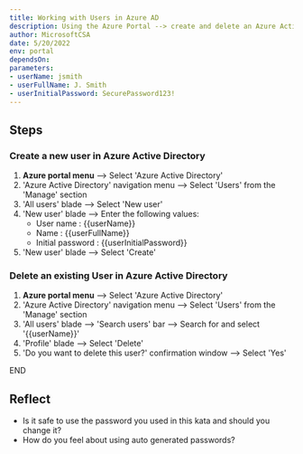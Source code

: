 ```yaml
---
title: Working with Users in Azure AD
description: Using the Azure Portal --> create and delete an Azure Active Directory User
author: MicrosoftCSA
date: 5/20/2022
env: portal
dependsOn:
parameters:
- userName: jsmith
- userFullName: J. Smith
- userInitialPassword: SecurePassword123!
---
```


## Steps

### Create a new user in Azure Active Directory

1. **Azure portal menu** --> Select 'Azure Active Directory'
2. 'Azure Active Directory' navigation menu --> Select 'Users' from the 'Manage' section
3. 'All users' blade --> Select 'New user'
4. 'New user' blade --> Enter the following values:
   - User name : {{userName}}
   - Name : {{userFullName}}
   - Initial password : {{userInitialPassword}}
5. 'New user' blade --> Select 'Create'

### Delete an existing User in Azure Active Directory

1. **Azure portal menu** --> Select 'Azure Active Directory'
2. 'Azure Active Directory' navigation menu --> Select 'Users' from the 'Manage' section
3. 'All users' blade --> 'Search users' bar --> Search for and select '{{userName}}'
4. 'Profile' blade --> Select 'Delete'
5. 'Do you want to delete this user?' confirmation window --> Select 'Yes'

END

## Reflect

- Is it safe to use the password you used in this kata and should you change it?
- How do you feel about using auto generated passwords?
